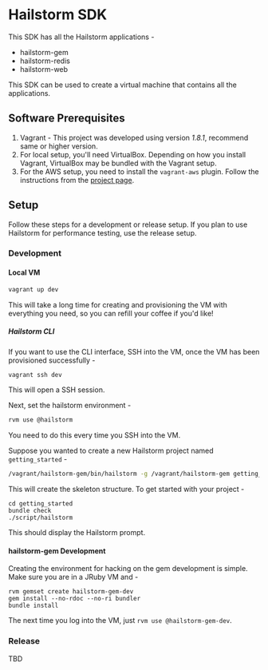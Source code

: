 # Hailstorm SDK

This SDK has all the Hailstorm applications -
* hailstorm-gem
* hailstorm-redis
* hailstorm-web

This SDK can be used to create a virtual machine that contains all the applications.

## Software Prerequisites

1. Vagrant - This project was developed using version _1.8.1_, recommend same or higher version.
1. For local setup, you'll need VirtualBox. Depending on how you install Vagrant, VirtualBox may be bundled with the Vagrant setup.
1. For the AWS setup, you need to install the ``vagrant-aws`` plugin. Follow the instructions from the [project page](https://github.com/mitchellh/vagrant-aws).

## Setup
Follow these steps for a development or release setup. If you plan to use Hailstorm for performance testing, use the release setup.

### Development

#### Local VM
```bash
vagrant up dev
```
This will take a long time for creating and provisioning the VM with everything you need, so you can refill your coffee if you'd like!

##### Hailstorm CLI

If you want to use the CLI interface, SSH into the VM, once the VM has been provisioned successfully -
```bash
vagrant ssh dev
```
This will open a SSH session.

Next, set the hailstorm environment -
```bash
rvm use @hailstorm
```
You need to do this every time you SSH into the VM.

Suppose you wanted to create a new Hailstorm project named ``getting_started`` -
```bash
/vagrant/hailstorm-gem/bin/hailstorm -g /vagrant/hailstorm-gem getting_started
```

This will create the skeleton structure. To get started with your project -
```
cd getting_started
bundle check
./script/hailstorm
```
This should display the Hailstorm prompt.

#### hailstorm-gem Development

Creating the environment for hacking on the gem development is simple. Make sure you are in a JRuby VM and -
```
rvm gemset create hailstorm-gem-dev
gem install --no-rdoc --no-ri bundler
bundle install
```
The next time you log into the VM, just ``rvm use @hailstorm-gem-dev``.


### Release

TBD
